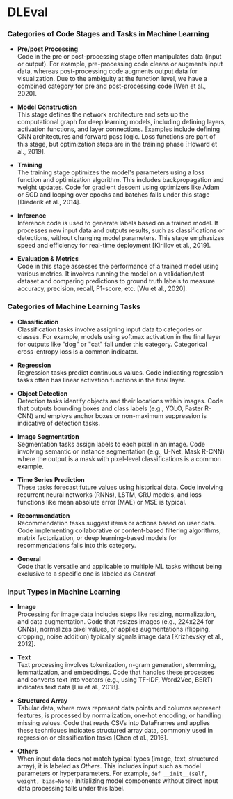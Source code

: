 # DLEval

### Categories of Code Stages and Tasks in Machine Learning

- **Pre/post Processing**  
Code in the pre or post-processing stage often manipulates data (input or output). For example, pre-processing code cleans or augments input data, whereas post-processing code augments output data for visualization. Due to the ambiguity at the function level, we have a combined category for pre and post-processing code [Wen et al., 2020].

- **Model Construction**  
This stage defines the network architecture and sets up the computational graph for deep learning models, including defining layers, activation functions, and layer connections. Examples include defining CNN architectures and forward pass logic. Loss functions are part of this stage, but optimization steps are in the training phase [Howard et al., 2019].

- **Training**  
The training stage optimizes the model's parameters using a loss function and optimization algorithm. This includes backpropagation and weight updates. Code for gradient descent using optimizers like Adam or SGD and looping over epochs and batches falls under this stage [Diederik et al., 2014].

- **Inference**  
Inference code is used to generate labels based on a trained model. It processes new input data and outputs results, such as classifications or detections, without changing model parameters. This stage emphasizes speed and efficiency for real-time deployment [Kirillov et al., 2019].

- **Evaluation & Metrics**  
Code in this stage assesses the performance of a trained model using various metrics. It involves running the model on a validation/test dataset and comparing predictions to ground truth labels to measure accuracy, precision, recall, F1-score, etc. [Wu et al., 2020].

### Categories of Machine Learning Tasks

- **Classification**  
Classification tasks involve assigning input data to categories or classes. For example, models using softmax activation in the final layer for outputs like "dog" or "cat" fall under this category. Categorical cross-entropy loss is a common indicator.

- **Regression**  
Regression tasks predict continuous values. Code indicating regression tasks often has linear activation functions in the final layer.

- **Object Detection**  
Detection tasks identify objects and their locations within images. Code that outputs bounding boxes and class labels (e.g., YOLO, Faster R-CNN) and employs anchor boxes or non-maximum suppression is indicative of detection tasks.

- **Image Segmentation**  
Segmentation tasks assign labels to each pixel in an image. Code involving semantic or instance segmentation (e.g., U-Net, Mask R-CNN) where the output is a mask with pixel-level classifications is a common example.

- **Time Series Prediction**  
These tasks forecast future values using historical data. Code involving recurrent neural networks (RNNs), LSTM, GRU models, and loss functions like mean absolute error (MAE) or MSE is typical.

- **Recommendation**  
Recommendation tasks suggest items or actions based on user data. Code implementing collaborative or content-based filtering algorithms, matrix factorization, or deep learning-based models for recommendations falls into this category.

- **General**  
Code that is versatile and applicable to multiple ML tasks without being exclusive to a specific one is labeled as *General*.

### Input Types in Machine Learning

- **Image**  
Processing for image data includes steps like resizing, normalization, and data augmentation. Code that resizes images (e.g., 224x224 for CNNs), normalizes pixel values, or applies augmentations (flipping, cropping, noise addition) typically signals image data [Krizhevsky et al., 2012].

- **Text**  
Text processing involves tokenization, n-gram generation, stemming, lemmatization, and embeddings. Code that handles these processes and converts text into vectors (e.g., using TF-IDF, Word2Vec, BERT) indicates text data [Liu et al., 2018].

- **Structured Array**  
Tabular data, where rows represent data points and columns represent features, is processed by normalization, one-hot encoding, or handling missing values. Code that reads CSVs into DataFrames and applies these techniques indicates structured array data, commonly used in regression or classification tasks [Chen et al., 2016].

- **Others**  
When input data does not match typical types (image, text, structured array), it is labeled as *Others*. This includes input such as model parameters or hyperparameters. For example, `def __init__(self, weight, bias=None)` initializing model components without direct input data processing falls under this label.
